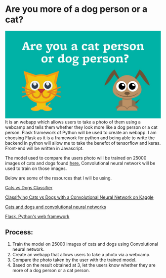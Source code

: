 
# Are you more of a dog person or a cat? 

![](https://github.com/artintelclass/final-kg1642/blob/master/Images/CatorDog.jpg)
It is an webapp which allows users to take a photo of them using a webcamp and tells them whether they look more like a dog person or a cat person. Flask framework of Python will be used 
to create an webapp. I am choosing Flask as it is a framework for python and being able to write the backend in python will allow me to take the benefot of tensorflow and keras. Front-end will be written in Javascript.

The model used to compare the users photo will be trained on 25000 images of cats and dogs found [here.](https://www.kaggle.com/c/dogs-vs-cats) Convolutional neural network will be used to train on those images. 

Below are some of the resources that I will be using.

[Cats vs Dogs Classifier](https://github.com/neungkl/cat-vs-dog-classification) 

[Classifying Cats vs Dogs with a Convolutional Neural Network on Kaggle](https://pythonprogramming.net/convolutional-neural-network-kats-vs-dogs-machine-learning-tutorial/) 

[Cats and dogs and convolutional neural networks](http://www.subsubroutine.com/sub-subroutine/2016/9/30/cats-and-dogs-and-convolutional-neural-networks) 

[Flask, Python's web framework](http://flask.pocoo.org/) 


## Process:
1. Train the model on 25000 images of cats and dogs using Convolutional neural network.
2. Create an webapp that allows users to take a photo via a webcamp.
3. Compare the photo taken by the user with the trained model. 
4. Based on the result obtained at 3, let the users know whether they are more of a dog person or a cat person. 

